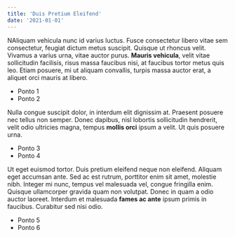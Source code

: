 ```yaml
---
title: 'Duis Pretium Eleifend'
date: '2021-01-01'
---
```


NAliquam vehicula nunc id varius luctus. Fusce consectetur libero vitae sem consectetur, feugiat dictum metus suscipit. Quisque ut rhoncus velit. Vivamus a varius urna, vitae auctor purus. **Mauris vehicula**, velit vitae sollicitudin facilisis, risus massa faucibus nisi, at faucibus tortor metus quis leo. Etiam posuere, mi ut aliquam convallis, turpis massa auctor erat, a aliquet orci mauris at libero.
- Ponto 1
- Ponto 2

Nulla congue suscipit dolor, in interdum elit dignissim at. Praesent posuere nec tellus non semper. Donec dapibus, nisl lobortis sollicitudin hendrerit, velit odio ultricies magna, tempus **mollis orci** ipsum a velit. Ut quis posuere urna.
- Ponto 3
- Ponto 4

Ut eget euismod tortor. Duis pretium eleifend neque non eleifend. Aliquam eget accumsan ante. Sed ac est rutrum, porttitor enim sit amet, molestie nibh. Integer mi nunc, tempus vel malesuada vel, congue fringilla enim. Quisque ullamcorper gravida quam non volutpat. Donec in quam a odio auctor laoreet. Interdum et malesuada **fames ac ante** ipsum primis in faucibus. Curabitur sed nisi odio.
- Ponto 5
- Ponto 6